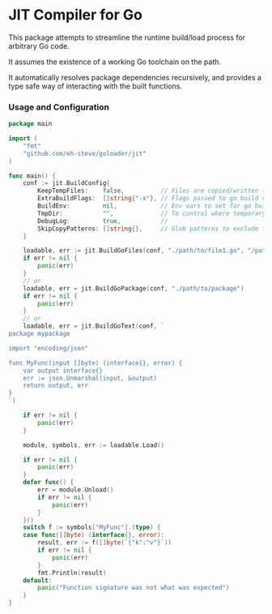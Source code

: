 # JIT Compiler for Go

This package attempts to streamline the runtime build/load process for arbitrary Go code.

It assumes the existence of a working Go toolchain on the path.

It automatically resolves package dependencies recursively, and provides a type safe way of interacting with the built
functions.

### Usage and Configuration

```go
package main

import (
	"fmt"
	"github.com/eh-steve/goloader/jit"
)

func main() {
	conf := jit.BuildConfig{
		KeepTempFiles:    false,          // Files are copied/written to a temp dir to ensure it is writable. This retains the temporary copies
		ExtraBuildFlags:  []string{"-x"}, // Flags passed to go build command
		BuildEnv:         nil,            // Env vars to set for go build toolchain
		TmpDir:           "",             // To control where temporary files are copied
		DebugLog:         true,           //
		SkipCopyPatterns: []string{},     // Glob patterns to exclude from module copy (in case module contains large files)
	}

	loadable, err := jit.BuildGoFiles(conf, "./path/to/file1.go", "/path/to/file2.go")
	if err != nil {
		panic(err)
	}
	// or
	loadable, err = jit.BuildGoPackage(conf, "./path/to/package")
	if err != nil {
		panic(err)
	}
	// or
	loadable, err = jit.BuildGoText(conf, `
package mypackage

import "encoding/json"

func MyFunc(input []byte) (interface{}, error) {
	var output interface{}
	err := json.Unmarshal(input, &output)
	return output, err
}
`)

	if err != nil {
		panic(err)
	}

	module, symbols, err := loadable.Load()

	if err != nil {
		panic(err)
	}
	defer func() {
		err = module.Unload()
		if err != nil {
			panic(err)
		}
	}()
	switch f := symbols["MyFunc"].(type) {
	case func([]byte) (interface{}, error):
		result, err := f([]byte(`{"k":"v"}`))
		if err != nil {
			panic(err)
		}
		fmt.Println(result)
	default:
		panic("Function signature was not what was expected")
	}
}

```